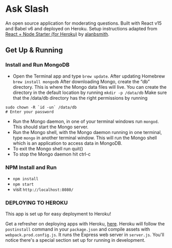 # Ask Slash

An open source application for moderating questions. Built with React v15 and Babel v6 and deployed on Heroku. Setup instructions adapted from [React + Node Starter (for Heroku)](https://github.com/alanbsmith/react-node-example) by [alanbsmith](https://github.com/alanbsmith).

## Get Up & Running
### Install and Run MongoDB
* Open the Terminal app and type `brew update`.
After updating Homebrew `brew install mongodb`
After downloading Mongo, create the “db” directory. This is where the Mongo data files will live. You can create the directory in the default location by running `mkdir -p /data/db`
Make sure that the /data/db directory has the right permissions by running

```
sudo chown -R `id -un` /data/db
# Enter your password
```
* Run the Mongo daemon, in one of your terminal windows run `mongod`. This should start the Mongo server.
* Run the Mongo shell, with the Mongo daemon running in one terminal, type `mongo` in another terminal window. This will run the Mongo shell which is an application to access data in MongoDB.
* To exit the Mongo shell run quit()
* To stop the Mongo daemon hit ctrl-c

### NPM Install and Run
* `npm install`
* `npm start`
* visit `http://localhost:8080/`

### DEPLOYING TO HEROKU
This app is set up for easy deployment to Heroku!

Get a refresher on deploying apps with Heroku, [here](https://devcenter.heroku.com/articles/getting-started-with-nodejs#introduction). Heroku will follow the `postinstall` command in your `package.json` and compile assets with `webpack.prod.config.js`. It runs the Express web server in `server.js`. You'll notice there's a special section set up for running in development.
